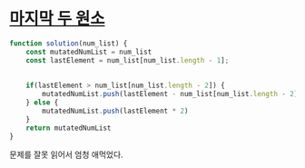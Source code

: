 # [마지막 두 원소](https://school.programmers.co.kr/learn/courses/30/lessons/181927)

```js
function solution(num_list) {
    const mutatedNumList = num_list
    const lastElement = num_list[num_list.length - 1];
  
    
    if(lastElement > num_list[num_list.length - 2]) {
        mutatedNumList.push(lastElement - num_list[num_list.length - 2])
    } else {
        mutatedNumList.push(lastElement * 2)
    }
    return mutatedNumList
}
```

문제를 잘못 읽어서 엄청 애먹었다.